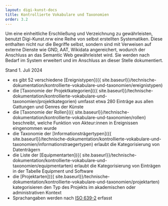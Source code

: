 ```yaml
---
layout: digi-kunst-docs
title: Kontrollierte Vokabulare und Taxonomien
order: 3.2
---
```


Um eine einheitliche Erschließung und Verzeichnung zu gewährleisten, benutzt Digi-Kunst.nrw eine Reihe von selbst erstellten Systematiken. Diese enthalten nicht nur die Begriffe selbst, sondern sind mit Verweisen auf externe Dienste wie GND, AAT, Wikidata angereichert, wodurch der Anschluss an das Semantic Web gewährleistet wird. Sie werden nach Bedarf im System erweitert und im Anschluss an dieser Stelle dokumentiert.

Stand 1. Juli 2024

  * es gibt 52 verschiedene [Ereignistypen]({{ site.baseurl}}/technische-dokumentation/kontrollierte-vokabulare-und-taxonomien/ereignistypen)
  * die [Taxonomie der Projektkategorien]({{ site.baseurl}}/technische-dokumentation/kontrollierte-vokabulare-und-taxonomien/projektkategorien) umfasst etwa 280 Einträge aus allen Gattungen und Genres der Künste
  * die [Taxonomie der Rollen]({{ site.baseurl}}/technische-dokumentation/kontrollierte-vokabulare-und-taxonomien/rollen) beschreibt, welche Funktion von Akteur:innen in Ereignissen eingenommen wurde
  * die Taxonomie der [Informationsträgertypen]({{ site.baseurl}}/technische-dokumentation/kontrollierte-vokabulare-und-taxonomien/informationstraegertypen) erlaubt die Kategorisierung von Datenträgern
  * die Liste der [Equipmentarten]({{ site.baseurl}}/technische-dokumentation/kontrollierte-vokabulare-und-taxonomien/equipmentarten) erlaubt die Kategorisierung von Einträgen in der Tabelle Equipment und Software
  * die [Projektarten]({{ site.baseurl}}/technische-dokumentation/kontrollierte-vokabulare-und-taxonomien/projektarten) kategorisieren den Typ des Projekts im akademischen oder administrativen Kontext
  * Sprachangaben werden nach [ISO 639-2](https://www.loc.gov/standards/iso639-2/php/code_list.php) erfasst

